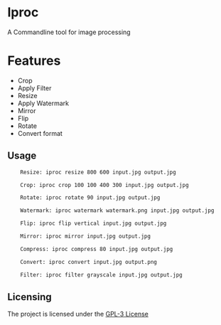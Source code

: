 # Iproc
A Commandline tool for image processing

# Features
- Crop
- Apply Filter
- Resize 
- Apply Watermark 
- Mirror 
- Flip
- Rotate 
- Convert format

## Usage 
```bash
    Resize: iproc resize 800 600 input.jpg output.jpg

    Crop: iproc crop 100 100 400 300 input.jpg output.jpg

    Rotate: iproc rotate 90 input.jpg output.jpg

    Watermark: iproc watermark watermark.png input.jpg output.jpg

    Flip: iproc flip vertical input.jpg output.jpg

    Mirror: iproc mirror input.jpg output.jpg

    Compress: iproc compress 80 input.jpg output.jpg

    Convert: iproc convert input.jpg output.png

    Filter: iproc filter grayscale input.jpg output.jpg
```

## Licensing
The project is licensed under the [GPL-3 License](LICENSE)
